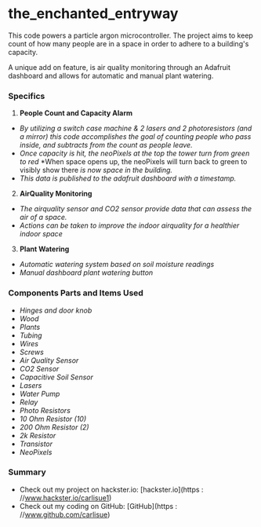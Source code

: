 # the_enchanted_entryway

This code powers a particle argon microcontroller. 
The project aims to keep count of how many people are in a space in order to 
adhere to a building's capacity. 

A unique add on feature, is air quality monitoring through an Adafruit dashboard
and allows for automatic and manual plant watering. 

### **Specifics**
1. **People Count and Capacity Alarm**
  * *By utilizing a switch case machine & 2 lasers and 2 photoresistors (and a mirror)* 
    *this code accomplishes the goal of counting people who pass inside, and subtracts*
    *from the count as people leave.*
  * *Once capacity is hit, the neoPixels at the top the tower turn from green to red*
    *When space opens up, the neoPixels will turn back to green to visibly show there
    *is now space in the building.*
  * *This data is published to the adafruit dashboard with a timestamp.*

2. **AirQuality Monitoring**
  * *The airquality sensor and CO2 sensor provide data that can assess the air of a space.*
  * *Actions can be taken to improve the indoor airquality for a healthier indoor space*

3. **Plant Watering**
  * *Automatic watering system based on soil moisture readings*
  * *Manual dashboard plant watering button*

### **Components Parts and Items Used** 
* *Hinges and door knob*
* *Wood*
* *Plants*
* *Tubing*
* *Wires*
* *Screws*
* *Air Quality Sensor*
* *CO2 Sensor*
* *Capacitive Soil Sensor*
* *Lasers*
* *Water Pump*
* *Relay*
* *Photo Resistors*
* *10 Ohm Resistor (10)*
* *200 Ohm Resistor (2)*
* *2k Resistor*
* *Transistor*
* *NeoPixels*

### **Summary** 
* Check out my project on hackster.io: [hackster.io](https : //www.hackster.io/carlisue1)
* Check out my coding on GitHub: [GitHub](https : //www.github.com/carlisue)
